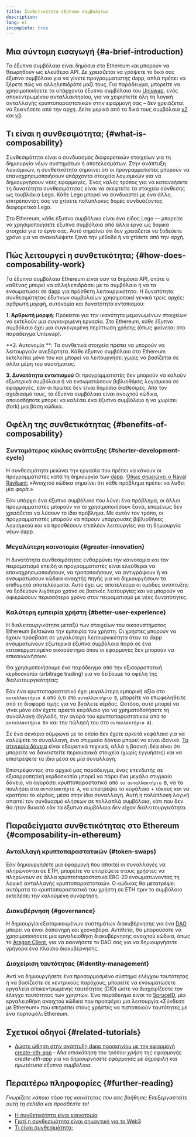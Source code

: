```yaml
---
title: Συνθετικότητα έξυπνων συμβολαίων
description:
lang: el
incomplete: true
---
```


## Μια σύντομη εισαγωγή {#a-brief-introduction}

Τα έξυπνα συμβόλαια είναι δημόσια στο Ethereum και μπορούν να θεωρηθούν ως ελεύθερα API. Δε χρειάζεται να γράψετε το δικό σας έξυπνο συμβόλαιο για να γίνετε προγραμματιστής dapp, απλά πρέπει να ξέρετε πώς να αλληλεπιδράτε μαζί τους. Για παράδειγμα, μπορείτε να χρησιμοποιήσετε τα υπάρχοντα έξυπνα συμβόλαια του [Uniswap](https://uniswap.exchange/swap), ενός αποκεντρωμένου ανταλλακτηρίου, για να χειριστείτε όλη τη λογική ανταλλαγής κρυπτοπαραστατικών στην εφαρμογή σας – δεν χρειάζεται να ξεκινήσετε από την αρχή. Δείτε μερικά από τα δικά τους συμβόλαια [v2](https://github.com/Uniswap/uniswap-v2-core/tree/master/contracts) και [v3](https://github.com/Uniswap/uniswap-v3-core/tree/main/contracts).

## Τι είναι η συνθεσιμότητα; {#what-is-composability}

Συνθεσιμότητα είναι ο συνδυασμός διαφορετικών στοιχείων για τη δημιουργία νέων συστημάτων ή αποτελεσμάτων. Στην ανάπτυξη λογισμικών, η συνθετικότητα σημαίνει ότι οι προγραμματιστές μπορούν να επαναχρησιμοποιήσουν υπάρχοντα στοιχεία λογισμικών για να δημιουργήσουν νέες εφαρμογές. Ένας καλός τρόπος για να κατανοήσετε τη δυνατότητα συνθεσιμότητας είναι να σκεφτείτε τα στοιχεία σύνθεσης ως τουβλάκια Lego. Κάθε Lego μπορεί να συνδυαστεί με ένα άλλο, επιτρέποντάς σας να χτίσετε πολύπλοκες δομές συνδυάζοντας διαφορετικά Lego.

Στο Ethereum, κάθε έξυπνο συμβόλαιο είναι ένα είδος Lego — μπορείτε να χρησιμοποιήσετε έξυπνα συμβόλαια από άλλα έργα ως δομικά στοιχεία για το έργο σας. Αυτό σημαίνει ότι δεν χρειάζεται να ξοδεύετε χρόνο για να ανακαλύψετε ξανά την μέθοδο ή να χτίσετε από την αρχή.

## Πώς λειτουργεί η συνθετικότητα; {#how-does-composability-work}

Τα έξυπνα συμβόλαια Ethereum είναι σαν τα δημόσια API, οπότε ο καθένας μπορεί να αλληλεπιδράσει με το συμβόλαιο ή να τα ενσωματώσει σε dapp για πρόσθετη λειτουργικότητα. Η δυνατότητα συνθεσιμότητας έξυπνων συμβολαίων χρησιμοποιεί γενικά τρεις αρχές: αρθρωτή μορφή, αυτονομία και δυνατότητα εντοπισμού:

**1. Αρθρωτή μορφή**: Πρόκειται για την ικανότητα μεμονωμένων στοιχείων να εκτελούν μια συγκεκριμένη εργασία. Στο Ethereum, κάθε έξυπνο συμβόλαιο έχει μια συγκεκριμένη περίπτωση χρήσης (όπως φαίνεται στο παράδειγμα Uniswap).

**2. Αυτονομία **: Τα συνθετικά στοιχεία πρέπει να μπορούν να λειτουργούν ανεξάρτητα. Κάθε έξυπνο συμβόλαιο στο Ethereum εκτελείται μόνο του και μπορεί να λειτουργήσει χωρίς να βασίζεται σε άλλα μέρη του συστήματος.

**3. Δυνατότητα εντοπισμού** Οι προγραμματιστές δεν μπορούν να καλούν εξωτερικά συμβόλαια ή να ενσωματώσουν βιβλιοθήκες λογισμικού σε εφαρμογές, εάν οι πρώτες δεν είναι δημόσια διαθέσιμες. Από τον σχεδιασμό τους, τα έξυπνα συμβόλαια είναι ανοιχτού κώδικα, οποιοσδήποτε μπορεί να καλέσει ένα έξυπνο συμβόλαιο ή να χωρίσει (fork) μια βάση κώδικα.

## Οφέλη της συνθετικότητας {#benefits-of-composability}

### Συντομότερος κύκλος ανάπτυξης {#shorter-development-cycle}

Η συνθεσιμότητα μειώνει την εργασία που πρέπει να κάνουν οι προγραμματιστές κατά τη δημιουργία των [dapp](/dapps/#what-are-dapps). [Όπως σημειώνει ο Naval Ravikant:](https://twitter.com/naval/status/1444366754650656770) «Ανοιχτού κώδικα σημαίνει ότι κάθε πρόβλημα πρέπει να λυθεί μία φορά.»

Εάν υπάρχει ένα έξυπνο συμβόλαιο που λύνει ένα πρόβλημα, οι άλλοι προγραμματιστές μπορούν να το χρησιμοποιήσουν ξανά, επομένως δεν χρειάζεται να λύσουν το ίδιο πρόβλημα. Με αυτόν τον τρόπο, οι προγραμματιστές μπορούν να πάρουν υπάρχουσες βιβλιοθήκες λογισμικού και να προσθέσουν επιπλέον λειτουργίες για τη δημιουργία νέων dapp.

### Μεγαλύτερη καινοτομία {#greater-innovation}

Η δυνατότητα συνθεσιμότητας ενθαρρύνει την καινοτομία και τον πειραματισμό επειδή οι προγραμματιστές είναι ελεύθεροι να επαναχρησιμοποιήσουν, να τροποποιήσουν, να αντιγράψουν ή να ενσωματώσουν κώδικα ανοιχτής πηγής για να δημιουργήσουν τα επιθυμητά αποτελέσματα. Αυτό έχει ως αποτέλεσμα οι ομάδες ανάπτυξης να ξοδεύουν λιγότερο χρόνο σε βασικές λειτουργίες και να μπορούν να αφιερώσουν περισσότερο χρόνο στον πειραματισμό με νέες δυνατότητες.

### Καλύτερη εμπειρία χρήστη {#better-user-experience}

Η διαλειτουργικότητα μεταξύ των στοιχείων του οικοσυστήματος Ethereum βελτιώνει την εμπειρία του χρήστη. Οι χρήστες μπορούν να έχουν πρόσβαση σε μεγαλύτερη λειτουργικότητα όταν τα dapp ενσωματώνουν εξωτερικά έξυπνα συμβόλαια παρά σε ένα κατακερματισμένο οικοσύστημα όπου οι εφαρμογές δεν μπορούν να επικοινωνήσουν.

Θα χρησιμοποιήσουμε ένα παράδειγμα από την εξισορροπητική κερδοσκοπία (arbitrage trading) για να δείξουμε τα οφέλη της διαλειτουργικότητας:

Εάν ένα κρυπτοπαραστατικό έχει μεγαλύτερη εμπορική αξία στο `ανταλλακτήριο Α` από ό,τι στο `ανταλλακτήριο Β`, μπορείτε να επωφεληθείτε από τη διαφορά τιμής για να βγάλετε κέρδος. Ωστόσο, αυτό μπορεί να γίνει μόνο εάν έχετε αρκετό κεφάλαιο για να χρηματοδοτήσετε τη συναλλαγή (δηλαδή, την αγορά του κρυπτοπαραστατικού από το `ανταλλακτήριο Β`> και την πώλησή του στο `ανταλλακτήριο Α`).

Σε ένα σενάριο σύμφωνα με το οποίο δεν έχετε αρκετά κεφάλαια για να καλύψετε το συναλλαγή, ένα στιγμιαίο δάνειο μπορεί να είναι ιδανικό. [Τα στιγμιαία δάνεια](/defi/#flash-loans) είναι εξαιρετικά τεχνικά, αλλά η βασική ιδέα είναι ότι μπορείτε να δανειστείτε περιουσιακά στοιχεία (χωρίς εγγυήσεις) και να επιστρέψετε τα ίδια μέσα σε _μία_ συναλλαγή.

Επιστρέφοντας στο αρχικό μας παράδειγμα, ένας επενδυτής σε εξισορροπητική κερδοσκοπία μπορεί να πάρει ένα μεγάλο στιγμιαίο δάνειο, να αγοράσει κρυπτοπαραστατικά από `το ανταλλακτήριο Β`, να τα πουλήσει στο `ανταλλακτήριο Α`, να επιστρέψει το κεφάλαιο + τόκους και να κρατήσει το κέρδος, μέσα στην ίδια συναλλαγή. Αυτή η πολύπλοκη λογική απαιτεί τον συνδυασμό κλήσεων σε πολλαπλά συμβόλαια, κάτι που δεν θα ήταν δυνατό εάν τα έξυπνα συμβόλαια δεν είχαν διαλειτουργικότητα.

## Παραδείγματα συνθετικότητας στο Ethereum {#composability-in-ethereum}

### Ανταλλαγή κρυπτοπαραστατικών {#token-swaps}

Εάν δημιουργήσετε μια εφαρμογή που απαιτεί οι συναλλαγές να πληρώνονται σε ETH, μπορείτε να επιτρέψετε στους χρήστες να πληρώνουν σε άλλα κρυπτοπαραστατικά ERC-20 ενσωματώνοντας τη λογική ανταλλαγής κρυπτοπαραστατικών. Ο κώδικας θα μετατρέψει αυτόματα το κρυπτοπαραστατικό του χρήστη σε ETH πριν το συμβόλαιο εκτελέσει την καλούμενη συνάρτηση.

### Διακυβέρνηση {#governance}

Η δημιουργία εξατομικευμένων συστημάτων διακυβέρνησης για ένα [DAO](/dao/) μπορεί να είναι δαπανηρή και χρονοβόρα. Αντίθετα, θα μπορούσατε να χρησιμοποιήσετε μια εργαλειοθήκη διακυβέρνησης ανοιχτού κώδικα, όπως το [Aragon Client](https://client.aragon.org/), για να εκκινήσετε το DAO σας για να δημιουργήσετε γρήγορα ένα πλαίσιο διακυβέρνησης.

### Διαχείριση ταυτότητας {#identity-management}

Αντί να δημιουργήσετε ένα προσαρμοσμένο σύστημα ελέγχου ταυτότητας ή να βασίζεστε σε κεντρικούς παρόχους, μπορείτε να ενσωματώσετε εργαλεία αποκεντρωμένης ταυτότητας (DID) ώστε να διαχειρίζεστε τον έλεγχο ταυτότητας των χρηστών. Ένα παράδειγμα είναι το [SpruceID](https://www.spruceid.com/), μία εργαλειοθήκη ανοιχτού κώδικα που προσφέρει μια λειτουργία «Σύνδεση με Ethereum» που επιτρέπει στους χρήστες να πιστοποιούν ταυτότητες με ένα πορτοφόλι Ethereum.

## Σχετικοί οδηγοί {#related-tutorials}

- [Δώστε ώθηση στην ανάπτυξη dapp προσκηνίου με την εφαρμογή create-eth-app](/developers/tutorials/kickstart-your-dapp-frontend-development-with-create-eth-app/) _– Μια επισκόπηση του τρόπου χρήση της εφαρμογής create-eth-app για να δημιουργήσετε εφαρμογές με δημοφιλή και πρωτότυπα έξυπνα συμβόλαια._

## Περαιτέρω πληροφορίες {#further-reading}

_Γνωρίζετε κάποιο πόρο της κοινότητας που σας βοήθησε; Επεξεργαστείτε αυτή τη σελίδα και προσθέστε το!_

- [Η συνθετικότητα είναι καινοτομία](https://future.a16z.com/how-composability-unlocks-crypto-and-everything-else/)
- [Γιατί η συνθεσιμότητα είναι σημαντική για το Web3](https://hackernoon.com/why-composability-matters-for-web3)
- [Τι είναι συνθεσιμότητα;](https://blog.aragon.org/what-is-composability/#:~:text=Aragon,connect%20to%20every%20other%20piece.)
